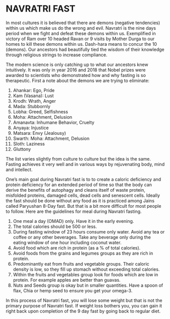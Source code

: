 # NAVRATRI FAST

In most cultures it is believed that there are demons (negative tendencies) within us which make us do the wrong and evil. Navratri is the nine days period when we fight and defeat these demons within us. Exemplified in victory of Ram over 10 headed Ravan or 9 visits by Mother Durga to our homes to kill these demons within us. Dash-hara means to concur the 10 (demons). Our ancestors had beautifully tied the wisdom of their knowledge through religious strings to increase compliance.

The modern science is only catching up to what our ancestors knew intuitively. It was only in year 2016 and 2018 that Nobel prizes were awarded to scientists who demonstrated how and why fasting is so therapeutic. First a note about the demons we are trying to eliminate:

1. Ahankar: Ego, Pride
2. Kam (Vasana): Lust
3. Krodh: Wrath, Anger
4. Mada: Stubbornly 
5. Lobha: Greed, Selfishness
6. Moha: Attachment, Delusion 
7. Amanavta: Inhumane Behavior, Cruelty 
8. Anyaya: Injustice 
9. Matsara: Envy (Jealousy)
10. Swarth: Moha: Attachment, Delusion  
11. Sloth: Laziness 
12. Gluttony

The list varies slightly from culture to culture but the idea is the same. Fasting achieves it very well and in various ways by rejuvenating body, mind and intellect. 

One’s main goal during Navratri fast is to to create a caloric deficiency and protein deficiency for an extended period of time so that the body can derive the benefits of autophagy and cleans itself of waste protein, misfolded proteins, damaged cells, dead cells and senescent cells. Ideally the fast should be done without any food as it is practiced among Jains called Paryushan  8-Day fast. But that is a bit more difficult for most people to follow. Here are the guidelines for meal during Navratri fasting. 

1. One meal a day (OMAD) only. Have it in the early evening. 
2. The total calories should be 500 or less. 
3. During fasting window of 23 hours consume only water. Avoid any tea or coffee or any other beverages. Take any beverage only during the eating window of one hour including coconut water. 
4. Avoid food which are rich in protein (as a % of total calories). 
5. Avoid foods from the grains and legumes groups as they are rich in protein. 
6. Predominantly eat from fruits and vegetable groups. Their caloric density is low, so they fill up stomach without exceeding total calories. 
7. Within the fruits and vegetables group look for foods which are low in protein. For example apples are better than guavas. 
8. Nuts and Seeds group is okay but in smaller quantities. Have a spoon of flax, Chia or hemp seed to ensure you get your omega-3. 

In this process of Navratri fast, you will lose some weight but that is not the primary purpose of Navratri fast. If weight loss bothers you, you can gain it right back upon completion of the 9 day fast by going back to regular diet.